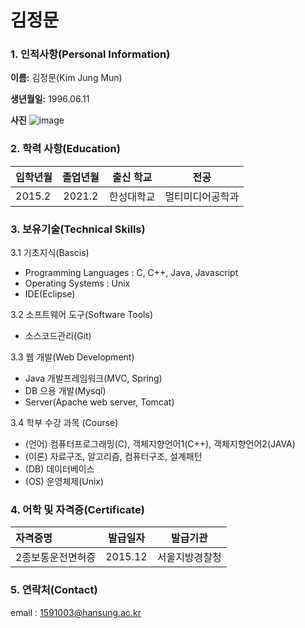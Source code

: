 # 김정문

### 1. 인적사항(Personal Information)

 **이름:** 김정문(Kim Jung Mun)

 **생년월일:** 1996.06.11

 **사진**
 ![image](https://github.com/jungmun/jmpicture/jm.png)


### 2. 학력 사항(Education)
| 입학년월 | 졸업년월 | 출신 학교 |전공 |
| :---         |     :---:      |        :---:   |    :---:      |
| 2015.2 | 2021.2 | 한성대학교 | 멀티미디어공학과|

### 3. 보유기술(Technical Skills)

3.1 기초지식(Bascis)
- Programming Languages : C, C++, Java, Javascript
- Operating Systems : Unix
- IDE(Eclipse)
 
3.2 소프트웨어 도구(Software Tools)
- 소스코드관리(Git)
 
3.3 웹 개발(Web Development)
- Java 개발프레임워크(MVC, Spring)
- DB 으용 개발(Mysql)
- Server(Apache web server, Tomcat)

3.4 학부 수강 과목 (Course)
- (언어)  컴퓨터프로그래밍(C), 객체지향언어1(C++), 객체지향언어2(JAVA)
- (이론)   자료구조, 알고리즘, 컴퓨터구조, 설계패턴
- (DB)  데이터베이스
- (OS)  운영체제(Unix)

### 4. 어학 및 자격증(Certificate)
| 자격증명 | 발급일자  | 발급기관|
| :---         |     :---:      |         :---:   |   
| 2종보통운전면허증| 2015.12 | 서울지방경찰청 |

### 5. 연락처(Contact)
email : 1591003@hansung.ac.kr

